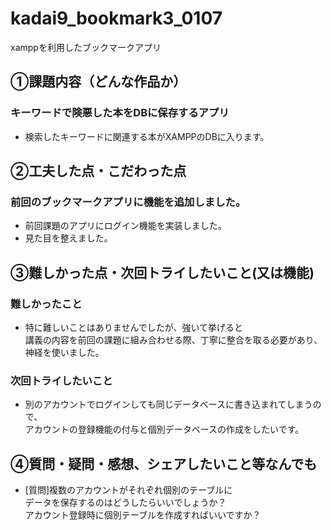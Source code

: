 # kadai9_bookmark3_0107
xamppを利用したブックマークアプリ

## ①課題内容（どんな作品か）
### キーワードで険悪した本をDBに保存するアプリ
- 検索したキーワードに関連する本がXAMPPのDBに入ります。

## ②工夫した点・こだわった点
### 前回のブックマークアプリに機能を追加しました。
- 前回課題のアプリにログイン機能を実装しました。
- 見た目を整えました。

## ③難しかった点・次回トライしたいこと(又は機能)
### 難しかったこと
- 特に難しいことはありませんでしたが、強いて挙げると  
  講義の内容を前回の課題に組み合わせる際、丁寧に整合を取る必要があり、  
  神経を使いました。

### 次回トライしたいこと
- 別のアカウントでログインしても同じデータベースに書き込まれてしまうので、  
  アカウントの登録機能の付与と個別データベースの作成をしたいです。

## ④質問・疑問・感想、シェアしたいこと等なんでも
- [質問]複数のアカウントがそれぞれ個別のテーブルに  
  データを保存するのはどうしたらいいでしょうか？  
  アカウント登録時に個別テーブルを作成すればいいですか？